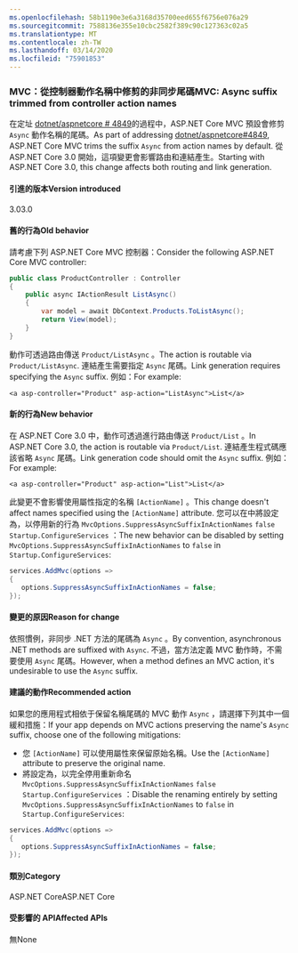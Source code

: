 ```yaml
---
ms.openlocfilehash: 58b1190e3e6a3168d35700eed655f6756e076a29
ms.sourcegitcommit: 7588136e355e10cbc2582f389c90c127363c02a5
ms.translationtype: MT
ms.contentlocale: zh-TW
ms.lasthandoff: 03/14/2020
ms.locfileid: "75901853"
---
```

### <a name="mvc-async-suffix-trimmed-from-controller-action-names"></a><span data-ttu-id="12b91-101">MVC：從控制器動作名稱中修剪的非同步尾碼</span><span class="sxs-lookup"><span data-stu-id="12b91-101">MVC: Async suffix trimmed from controller action names</span></span>

<span data-ttu-id="12b91-102">在定址 [dotnet/aspnetcore # 4849](https://github.com/dotnet/aspnetcore/issues/4849)的過程中，ASP.NET Core MVC 預設會修剪 `Async` 動作名稱的尾碼。</span><span class="sxs-lookup"><span data-stu-id="12b91-102">As part of addressing [dotnet/aspnetcore#4849](https://github.com/dotnet/aspnetcore/issues/4849), ASP.NET Core MVC trims the suffix `Async` from action names by default.</span></span> <span data-ttu-id="12b91-103">從 ASP.NET Core 3.0 開始，這項變更會影響路由和連結產生。</span><span class="sxs-lookup"><span data-stu-id="12b91-103">Starting with ASP.NET Core 3.0, this change affects both routing and link generation.</span></span>

#### <a name="version-introduced"></a><span data-ttu-id="12b91-104">引進的版本</span><span class="sxs-lookup"><span data-stu-id="12b91-104">Version introduced</span></span>

<span data-ttu-id="12b91-105">3.0</span><span class="sxs-lookup"><span data-stu-id="12b91-105">3.0</span></span>

#### <a name="old-behavior"></a><span data-ttu-id="12b91-106">舊的行為</span><span class="sxs-lookup"><span data-stu-id="12b91-106">Old behavior</span></span>

<span data-ttu-id="12b91-107">請考慮下列 ASP.NET Core MVC 控制器：</span><span class="sxs-lookup"><span data-stu-id="12b91-107">Consider the following ASP.NET Core MVC controller:</span></span>

```csharp
public class ProductController : Controller
{
    public async IActionResult ListAsync()
    {
        var model = await DbContext.Products.ToListAsync();
        return View(model);
    }
}
```

<span data-ttu-id="12b91-108">動作可透過路由傳送 `Product/ListAsync` 。</span><span class="sxs-lookup"><span data-stu-id="12b91-108">The action is routable via `Product/ListAsync`.</span></span> <span data-ttu-id="12b91-109">連結產生需要指定 `Async` 尾碼。</span><span class="sxs-lookup"><span data-stu-id="12b91-109">Link generation requires specifying the `Async` suffix.</span></span> <span data-ttu-id="12b91-110">例如：</span><span class="sxs-lookup"><span data-stu-id="12b91-110">For example:</span></span>

```cshtml
<a asp-controller="Product" asp-action="ListAsync">List</a>
```

#### <a name="new-behavior"></a><span data-ttu-id="12b91-111">新的行為</span><span class="sxs-lookup"><span data-stu-id="12b91-111">New behavior</span></span>

<span data-ttu-id="12b91-112">在 ASP.NET Core 3.0 中，動作可透過進行路由傳送 `Product/List` 。</span><span class="sxs-lookup"><span data-stu-id="12b91-112">In ASP.NET Core 3.0, the action is routable via `Product/List`.</span></span> <span data-ttu-id="12b91-113">連結產生程式碼應該省略 `Async` 尾碼。</span><span class="sxs-lookup"><span data-stu-id="12b91-113">Link generation code should omit the `Async` suffix.</span></span> <span data-ttu-id="12b91-114">例如：</span><span class="sxs-lookup"><span data-stu-id="12b91-114">For example:</span></span>

```cshtml
<a asp-controller="Product" asp-action="List">List</a>
```

<span data-ttu-id="12b91-115">此變更不會影響使用屬性指定的名稱 `[ActionName]` 。</span><span class="sxs-lookup"><span data-stu-id="12b91-115">This change doesn't affect names specified using the `[ActionName]` attribute.</span></span> <span data-ttu-id="12b91-116">您可以在中將設定為，以停用新的行為 `MvcOptions.SuppressAsyncSuffixInActionNames` `false` `Startup.ConfigureServices` ：</span><span class="sxs-lookup"><span data-stu-id="12b91-116">The new behavior can be disabled by setting `MvcOptions.SuppressAsyncSuffixInActionNames` to `false` in `Startup.ConfigureServices`:</span></span>

```csharp
services.AddMvc(options =>
{
   options.SuppressAsyncSuffixInActionNames = false;
});
```

#### <a name="reason-for-change"></a><span data-ttu-id="12b91-117">變更的原因</span><span class="sxs-lookup"><span data-stu-id="12b91-117">Reason for change</span></span>

<span data-ttu-id="12b91-118">依照慣例，非同步 .NET 方法的尾碼為 `Async` 。</span><span class="sxs-lookup"><span data-stu-id="12b91-118">By convention, asynchronous .NET methods are suffixed with `Async`.</span></span> <span data-ttu-id="12b91-119">不過，當方法定義 MVC 動作時，不需要使用 `Async` 尾碼。</span><span class="sxs-lookup"><span data-stu-id="12b91-119">However, when a method defines an MVC action, it's undesirable to use the `Async` suffix.</span></span>

#### <a name="recommended-action"></a><span data-ttu-id="12b91-120">建議的動作</span><span class="sxs-lookup"><span data-stu-id="12b91-120">Recommended action</span></span>

<span data-ttu-id="12b91-121">如果您的應用程式相依于保留名稱尾碼的 MVC 動作 `Async` ，請選擇下列其中一個緩和措施：</span><span class="sxs-lookup"><span data-stu-id="12b91-121">If your app depends on MVC actions preserving the name's `Async` suffix, choose one of the following mitigations:</span></span>

- <span data-ttu-id="12b91-122">您 `[ActionName]` 可以使用屬性來保留原始名稱。</span><span class="sxs-lookup"><span data-stu-id="12b91-122">Use the `[ActionName]` attribute to preserve the original name.</span></span>
- <span data-ttu-id="12b91-123">將設定為，以完全停用重新命名 `MvcOptions.SuppressAsyncSuffixInActionNames` `false` `Startup.ConfigureServices` ：</span><span class="sxs-lookup"><span data-stu-id="12b91-123">Disable the renaming entirely by setting `MvcOptions.SuppressAsyncSuffixInActionNames` to `false` in `Startup.ConfigureServices`:</span></span>

```csharp
services.AddMvc(options =>
{
   options.SuppressAsyncSuffixInActionNames = false;
});
```

#### <a name="category"></a><span data-ttu-id="12b91-124">類別</span><span class="sxs-lookup"><span data-stu-id="12b91-124">Category</span></span>

<span data-ttu-id="12b91-125">ASP.NET Core</span><span class="sxs-lookup"><span data-stu-id="12b91-125">ASP.NET Core</span></span>

#### <a name="affected-apis"></a><span data-ttu-id="12b91-126">受影響的 API</span><span class="sxs-lookup"><span data-stu-id="12b91-126">Affected APIs</span></span>

<span data-ttu-id="12b91-127">無</span><span class="sxs-lookup"><span data-stu-id="12b91-127">None</span></span>

<!-- 

#### Affected APIs

Not detectable via API analysis

-->
